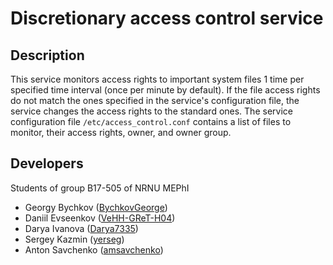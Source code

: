 # Discretionary access control service

## Description

This service monitors access rights to important system files 1 time per specified time interval (once per minute by default). If the file access rights do not match the ones specified in the service's configuration file, the service changes the access rights to the standard ones. The service configuration file `/etc/access_control.conf` contains a list of files to monitor, their access rights, owner, and owner group.

## Developers

Students of group B17-505 of NRNU MEPhI

- Georgy Bychkov ([BychkovGeorge](https://github.com/BychkovGeorge))
- Daniil Evseenkov ([VeHH-GReT-H04](https://github.com/VeHH-GReT-H04))
- Darya Ivanova ([Darya7335](https://github.com/Darya7335))
- Sergey Kazmin ([yerseg](https://github.com/yerseg))
- Anton Savchenko ([amsavchenko](https://github.com/amsavchenko))

